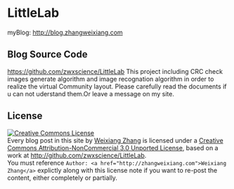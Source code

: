 # LittleLab
myBlog: http://blog.zhangweixiang.com

## Blog Source Code

<a href="https://github.com/zwxscience/LittleLab">https://github.com/zwxscience/LittleLab</a>
This project including CRC check images generate algorithm and image recognation algorithm in order to realize the virtual Community layout.
Please carefully read the documents if u can not uderstand them.Or leave a message on my site.


## License

<a rel="license" href="http://creativecommons.org/licenses/by-nc/3.0/">
    <img alt="Creative Commons License" style="border-width:0" src="http://i.creativecommons.org/l/by-nc/3.0/88x31.png" />
</a>
<div><span xmlns:dct="http://purl.org/dc/terms/" href="http://purl.org/dc/dcmitype/Text" property="dct:title" rel="dct:type">Every blog post in this site</span> by <a xmlns:cc="http://creativecommons.org/ns#" href="http://zhangweixiang.com" property="cc:attributionName" rel="cc:attributionURL">Weixiang Zhang</a> is licensed under a <a rel="license" href="http://creativecommons.org/licenses/by-nc/3.0/">Creative Commons Attribution-NonCommercial 3.0 Unported License</a>, based on a work at <a xmlns:dct="http://purl.org/dc/terms/" href="http://github.com/zwxscience/LittleLab" rel="dct:source">http://github.com/zwxscience/LittleLab</a>. </div>
<div>You must reference <code>Author: &lt;a href=&quot;http://zhangweixiang.com&quot;&gt;Weixiang Zhang&lt;/a&gt;</code> explictly along with this license note if you want to re-post the content, either completely or partially.</div>
